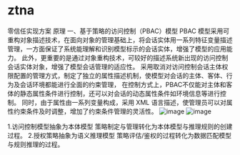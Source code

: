 # ztna
零信任实现方案
原理
一、基于策略的访问控制（PBAC）模型
PBAC 模型采用可重构对象描述技术，在面向对象的管理基础上，将会话实体用一系列特征变量描述管理，一方面保证了系统能理解和识别模型标示的会话实体，增强了模型的应用能力。
此外，更重要的是通过对象重构技术，可较好的描述系统新出现的访问控制会话实体对象，增强了模型会话管理的适应性。
采用取消对访问控制会话主体权限配置的管理方式，制定了独立的属性描述机制，使模型对会话的主体、客体、行为及会话环境都能进行全面的约束管理，
在控制方式上，PBAC不仅能对主体和客体的静态属性条件进行控制，还可以对会话的动态属性条件如环境信息等进行控制。
同时，由于属性由一系列变量构成，采用 XML 语言描述，使管理员可以对属性约束条件及时调整，增加了约束条件管理的灵活性。
![image](https://user-images.githubusercontent.com/10139193/178752291-849ba67b-f34f-434a-946c-959d8be072db.png)
![image](https://user-images.githubusercontent.com/10139193/178752347-4e805c63-598a-4776-b757-8bca011c7f7e.png)

1.访问控制模型抽象为本体模型 策略制定与管理转化为本体模型与推理规则的创建过程。
2.授权策略抽象为语义推理模型 策略评估/鉴权的过程转化为数据匹配模型与规则推理的过程。








